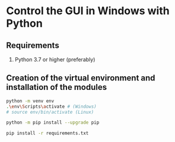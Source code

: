 # Control the GUI in Windows with Python

## Requirements

1. Python 3.7 or higher (preferably)
   

## Creation of the virtual environment and installation of the modules

```bash
python -m venv env
.\env\Scripts\activate # (Windows)
# source env/bin/activate (Linux)

python -m pip install --upgrade pip

pip install -r requirements.txt
```